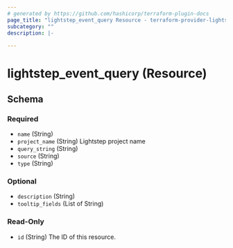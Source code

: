 ```yaml
---
# generated by https://github.com/hashicorp/terraform-plugin-docs
page_title: "lightstep_event_query Resource - terraform-provider-lightstep"
subcategory: ""
description: |-
  
---
```


# lightstep_event_query (Resource)





<!-- schema generated by tfplugindocs -->
## Schema

### Required

- `name` (String)
- `project_name` (String) Lightstep project name
- `query_string` (String)
- `source` (String)
- `type` (String)

### Optional

- `description` (String)
- `tooltip_fields` (List of String)

### Read-Only

- `id` (String) The ID of this resource.
